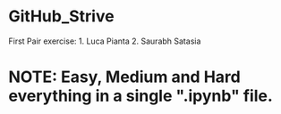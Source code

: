 # GitHub_Strive
 First Pair exercise: 1. Luca Pianta  2. Saurabh Satasia
 
# NOTE: Easy, Medium and Hard everything in a single ".ipynb" file.
 
